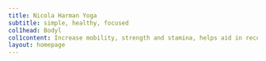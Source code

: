 ```yaml
---
title: Nicola Harman Yoga
subtitle: simple, healthy, focused
col1head: Bodyl
col1content: Increase mobility, strength and stamina, helps aid in recovery from injuries
layout: homepage
---
```


